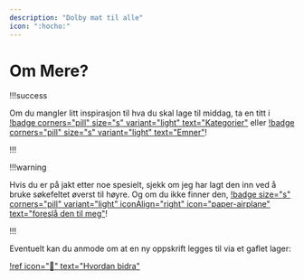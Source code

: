 ```yaml
---
description: "Dolby mat til alle"
icon: ":hocho:"
---
```


# Om Mere?

!!!success

Om du mangler litt inspirasjon til hva du skal lage til middag, ta en titt i
[!badge corners="pill" size="s" variant="light" text="Kategorier"](./categories) eller
[!badge corners="pill" size="s" variant="light" text="Emner"](./tags)!

!!!

!!!warning

Hvis du er på jakt etter noe spesielt, sjekk om jeg har lagt den inn ved å bruke
søkefeltet øverst til høyre. Og om du ikke finner den,
[!badge size="s" corners="pill"
variant="light" iconAlign="right" icon="paper-airplane" text="foreslå den til meg"](https://github.com/engeir/simple-recipes-cookbook/issues/new?assignees=&labels=recipe&template=recipe-request.md&title=%5BRECIPE%5D)!

!!!

Eventuelt kan du anmode om at en ny oppskrift legges til via et gaflet lager:

[!ref icon=":rocket:" text="Hvordan bidra"](/blog/2022-5-24-hvordan-bidra.md)
